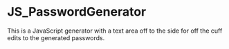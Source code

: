 # JS_PasswordGenerator
This is a JavaScript generator with a text area off to the side for off the cuff edits to the generated passwords.
